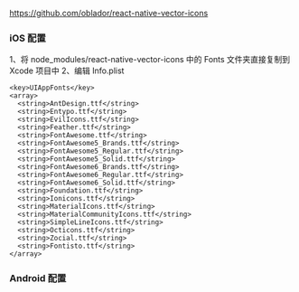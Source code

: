 https://github.com/oblador/react-native-vector-icons

### iOS 配置

1、将 node_modules/react-native-vector-icons 中的 Fonts 文件夹直接复制到 Xcode 项目中
2、编辑 Info.plist

```objc
<key>UIAppFonts</key>
<array>
  <string>AntDesign.ttf</string>
  <string>Entypo.ttf</string>
  <string>EvilIcons.ttf</string>
  <string>Feather.ttf</string>
  <string>FontAwesome.ttf</string>
  <string>FontAwesome5_Brands.ttf</string>
  <string>FontAwesome5_Regular.ttf</string>
  <string>FontAwesome5_Solid.ttf</string>
  <string>FontAwesome6_Brands.ttf</string>
  <string>FontAwesome6_Regular.ttf</string>
  <string>FontAwesome6_Solid.ttf</string>
  <string>Foundation.ttf</string>
  <string>Ionicons.ttf</string>
  <string>MaterialIcons.ttf</string>
  <string>MaterialCommunityIcons.ttf</string>
  <string>SimpleLineIcons.ttf</string>
  <string>Octicons.ttf</string>
  <string>Zocial.ttf</string>
  <string>Fontisto.ttf</string>
</array>
```

### Android 配置
